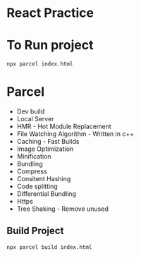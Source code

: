 # React Practice
# To Run project 
   `npx parcel index.html`
# Parcel
  - Dev build
  - Local Server
  - HMR - Hot Module Replacement
  - File Watching Algorithm - Written in c++
  - Caching - Fast Builds
  - Image Optimization
  - Minification
  - Bundling
  - Compress
  - Consitent Hashing
  - Code splitting
  - Differential Bundling
  - Https
  - Tree Shaking - Remove unused 

## Build Project
   `npx parcel build index.html`
